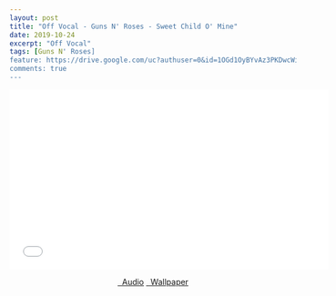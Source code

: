 ```yaml
---
layout: post
title: "Off Vocal - Guns N' Roses - Sweet Child O' Mine"
date: 2019-10-24
excerpt: "Off Vocal"
tags: [Guns N' Roses]
feature: https://drive.google.com/uc?authuser=0&id=1OGd1OyBYvAz3PKDwcWiS94mocZX4Rsly&export=download
comments: true
---
```

<iframe width="560" height="315" src="//www.youtube.com/embed/YvCWB1JtqGg" frameborder="0"> </iframe>
<center>
<figure class="half">
<a href="https://drive.google.com/uc?authuser=0&id=1RmjtQs3t9KK2rIvMy9dLyBvfSsDVgMFa&export=download" class="btn" target="_blank" rel="noopener noreferrer"><i class="fa fa-caret-down"></i> &nbsp; Audio</a>
<a href="https://drive.google.com/uc?authuser=0&id=1OGd1OyBYvAz3PKDwcWiS94mocZX4Rsly&export=download" class="btn" target="_blank" rel="noopener noreferrer"><i class="fa fa-caret-down"></i> &nbsp; Wallpaper</a>
</figure>
</center>
